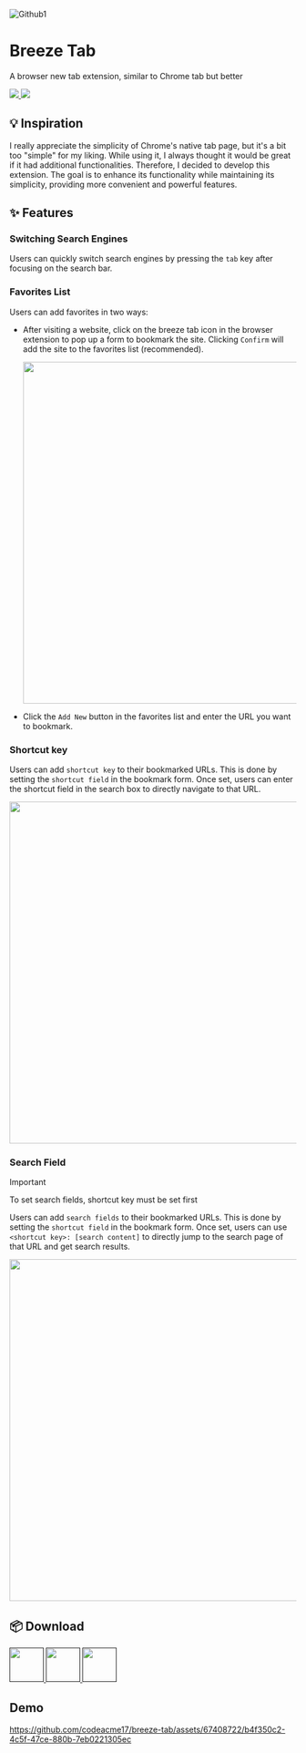 ![Github1](https://github.com/codeacme17/breeze-tab/assets/67408722/7a49fa1b-aa84-4bd0-87b4-acf6b28b34f3)

# Breeze Tab

A browser new tab extension, similar to Chrome tab but better

<p>  
<a href="/docs/zh-docs.md"> 
  <img src="https://img.shields.io/badge/中文文档-%23df784a?style=flat&labelColor=%23df784a&logo=microsofttranslator" />
</a>

<img src="https://img.shields.io/badge/License-MIT-%23df784a?style=flat&labelColor=%23df784a" />
</p>

## 💡 Inspiration

I really appreciate the simplicity of Chrome's native tab page, but it's a bit too "simple" for my liking. While using it, I always thought it would be great if it had additional functionalities. Therefore, I decided to develop this extension. The goal is to enhance its functionality while maintaining its simplicity, providing more convenient and powerful features.

## ✨ Features

### Switching Search Engines

Users can quickly switch search engines by pressing the `tab` key after focusing on the search bar.

### Favorites List

Users can add favorites in two ways:

- After visiting a website, click on the breeze tab icon in the browser extension to pop up a form to bookmark the site. Clicking `Confirm` will add the site to the favorites list (recommended).
  
  <img width="600" src="https://github.com/codeacme17/breeze-tab/assets/67408722/3d2f30e0-d267-4778-8137-3d5d11e78eb4" />
  

- Click the `Add New` button in the favorites list and enter the URL you want to bookmark.

### Shortcut key

Users can add `shortcut key` to their bookmarked URLs. This is done by setting the `shortcut field` in the bookmark form. Once set, users can enter the shortcut field in the search box to directly navigate to that URL.

<img width="600" src="https://github.com/codeacme17/breeze-tab/assets/67408722/fd8d7699-d59d-4320-b27d-216857f6e992" />


### Search Field

> [!IMPORTANT]
> To set search fields, shortcut key must be set first

Users can add `search fields` to their bookmarked URLs. This is done by setting the `shortcut field` in the bookmark form. Once set, users can use `<shortcut key>: [search content]` to directly jump to the search page of that URL and get search results.

<img width="600" src="https://github.com/codeacme17/breeze-tab/assets/67408722/25be68bf-0e8e-4416-8c33-49d000419db4" />

## 📦 Download

<p>
  <a href="">
    <img height="60" src="https://blog.mozilla.org/addons/files/2020/04/get-the-addon-fx-apr-2020.svg">
  </a>
  <a href="">
    <img height="60" src="https://storage.googleapis.com/web-dev-uploads/image/WlD8wC6g8khYWPJUsQceQkhXSlv1/iNEddTyWiMfLSwFD6qGq.png"/>
  </a>
  <a href="">
    <img height="60" src="https://upload.wikimedia.org/wikipedia/commons/thumb/f/f7/Get_it_from_Microsoft_Badge.svg/320px-Get_it_from_Microsoft_Badge.svg.png"/>
  </a>
</p>

## Demo

https://github.com/codeacme17/breeze-tab/assets/67408722/b4f350c2-4c5f-47ce-880b-7eb0221305ec

<br />

